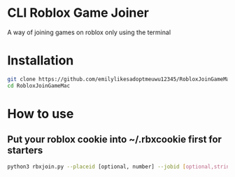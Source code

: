 # CLI Roblox Game Joiner

A way of joining games on roblox only using the terminal

# Installation
```bash
git clone https://github.com/emilylikesadoptmeuwu12345/RobloxJoinGameMac
cd RobloxJoinGameMac
```

# How to use

## Put your roblox cookie into ~/.rbxcookie first for starters
```bash
python3 rbxjoin.py --placeid [optional, number] --jobid [optional,string]
```
